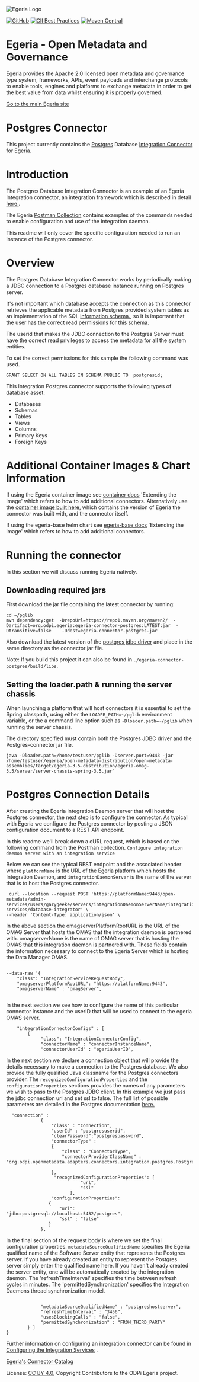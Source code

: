 <!-- SPDX-License-Identifier: CC-BY-4.0 -->
<!-- Copyright Contributors to the ODPi Egeria project. -->

![Egeria Logo](https://raw.githubusercontent.com/odpi/egeria/main/assets/img/ODPi_Egeria_Logo_color.png)

[![GitHub](https://img.shields.io/github/license/odpi/egeria)](LICENSE)
[![CII Best Practices](https://bestpractices.coreinfrastructure.org/projects/3044/badge)](https://bestpractices.coreinfrastructure.org/projects/3044)
[![Maven Central](https://img.shields.io/maven-central/v/org.odpi.egeria/egeria-connector-postgres)](https://mvnrepository.com/artifact/org.odpi.egeria/egeria-connector-postgres)

# Egeria - Open Metadata and Governance
  
Egeria provides the Apache 2.0 licensed open metadata and governance 
type system, frameworks, APIs, event payloads and interchange protocols to enable tools,
engines and platforms to exchange metadata in order to get the best
value from data whilst ensuring it is properly governed.

[Go to the main Egeria site](https://egeria-project.org)

# Postgres Connector

This project currently contains the [Postgres](https://www.postgresql.org) Database [Integration Connector](https://egeria-project.org/concepts/integration-daemon/) for Egeria.

# Introduction

The Postgres Database Integration Connector is an example of an Egeria Integration connector, an integration framework which is described in detail [here.](https://egeria-project.org/concepts/integration-daemon/).

The Egeria [Postman Collection](https://egeria-project.org/education/tutorials/postman-tutorial/overview/?h=postman) contains examples of the commands needed to enable configuration and use of the integration daemon.

This readme will only cover the specific configuration needed to run an instance of the Postgres connector.

# Overview
The Postgres Database Integration Connector works by periodically making a JDBC connection to a Postgres database instance running on Postgres server. 

It's not important which database accepts the connection as 
this connector retrieves the applicable metadata from Postgres provided system tables as an implementation of the SQL [information schema.](https://www.postgresql.org/docs/14/information-schema.html), so it is important that the user has the correct read permissions for this schema.

The userid that makes the JDBC connection to the Postgres Server must have the correct read privileges to access the metadata for all the system entities.

To set the correct permissions for this sample the following command was used.

```
GRANT SELECT ON ALL TABLES IN SCHEMA PUBLIC TO  postgresid;
```

This Integration Postgres connector supports the following types of database asset: 

* Databases
* Schemas
* Tables
* Views
* Columns
* Primary Keys
* Foreign Keys 

# Additional Container Images & Chart Information
If using the Egeria container image see [container docs](https://github.com/odpi/egeria/tree/main/open-metadata-resources/open-metadata-deployment/docker/egeria) 'Extending the image' which refers to how to add additional connectors. Alternatively use the [container image built here](https://quay.io/repository/odpi/egeria-database-connectors), which contains the version of Egeria the connector was built with, and the connector itself.

If using the egeria-base helm chart see [egeria-base docs](https://egeria-project.org/guides/operations/kubernetes/charts/base/#accessing-egeria) 'Extending the image' which refers to how to add additional connectors. 

# Running the connector

In this section we will discuss running Egeria natively. 

## Downloading required jars
First download the jar file containing the latest connector by running:
```
cd ~/pglib
mvn dependency:get  -DrepoUrl=https://repo1.maven.org/maven2/  -Dartifact=org.odpi.egeria:egeria-connector-postgres:LATEST:jar  -Dtransitive=false    -Ddest=egeria-connector-postgres.jar
```

Also download the latest version of the [postgres jdbc driver](https://jdbc.postgresql.org/download.html) and place in the same directory as the connector jar file. 

Note: If you build this project it can also be found in `./egeria-connector-postgres/build/libs`.

## Setting the loader.path & running the server chassis
When launching a platform that will host connectors it is essential to set the Spring classpath, using either the `LOADER_PATH=~/pglib` environment variable, or the a command line option such as `-Dloader.path=~/pglib` when running the  server chassis.

The directory specified must contain both the Postgres JDBC driver and the Postgres-connector jar file.
```
java -Dloader.path=/home/testuser/pglib -Dserver.port=9443 -jar /home/testuser/egeria/open-metadata-distribution/open-metadata-assemblies/target/egeria-3.5-distribution/egeria-omag-3.5/server/server-chassis-spring-3.5.jar`
```


# Postgres Connection Details
After creating the Egeria Integration Daemon server that will host the Postgres connector, the next step is to configure the connector. 
As typical with Egeria we configure the Postgres connector by posting a JSON configuration document to a REST API endpoint. 

In this readme we'll break down a cURL request, which is based on the following command from the Postman collection.
`Configure integration daemon server with an integration service`

Below we can see the typical REST endpoint and the associated header where 
`platformName` is the URL of the Egeria platform which hosts the Integration Daemon, and
`integrationDaemonServer` is the name of the server that is to host the Postgres connector.
```shell
 curl --location --request POST 'https://platformName:9443/open-metadata/admin-services/users/garygeeke/servers/integrationDaemonServerName/integration-services/database-integrator' \
--header 'Content-Type: application/json' \
```

In the above section the
omagserverPlatformRootURL is the URL of the OMAG Server that hosts the OMAS that the integration daemon is partnered with.
omagserverName is the name of OMAG server that is hosting the OMAS that this integration daemon is partnered with. These fields contain the information necessary
to connect to the Egeria Server which is hosting the Data Manager OMAS.

```shell

--data-raw '{
    "class": "IntegrationServiceRequestBody",
    "omagserverPlatformRootURL": "https://platformName:9443",
    "omagserverName" : "omagServer",
    
```
In the next section we see how to configure the name of this particular connector instance and the userID that will be used to connect to the 
egeria OMAS server.

```shell
    "integrationConnectorConfigs" : [ 
        {
             "class": "IntegrationConnectorConfig",
             "connectorName" : "connectorInstanceName",             
             "connectorUserId" : "egeriaUserID",
```   
In the next section we declare a connection object that will provide the details necessary to make a connection to the Postgres database.
We also provide the fully qualified Java classname for the Postgres connectors provider.
The `recognizedConfigurationProperties` and the `configurationProperties` sections provides the names of any parameters we wish to pass to the Postgres JDBC client.
In this example we just pass the jdbc connection url and set ssl to false. The full list of possible parameters are detailed in the Postgres documentation 
[here.](https://jdbc.postgresql.org/documentation/head/connect.html)
```shell
  "connection" : 
             { 
                 "class" : "Connection",
                 "userId" : "postgresuserid",
                 "clearPassword":"postgrespassword",
                 "connectorType" : 
                 {
                     "class" : "ConnectorType",
                     "connectorProviderClassName" : "org.odpi.openmetadata.adapters.connectors.integration.postgres.PostgresDatabaseProvider"
                     
                 },
                  "recognizedConfigurationProperties": [
                            "url",
                            "ssl"
                        ],
                 "configurationProperties":
                {
                    "url": "jdbc:postgresql://localhost:5432/postgres",
                    "ssl" : "false"
                }
             },
```
In the final section of the request body is where we set the final configuration properties.
`metadataSourceQualifiedName` specifies the Egeria qualified name of the Software Server entity that represents the Postgres server.
If you have already created an entity to represent the Postgres server simply enter the qualified name here. If you haven't already created the server
entity, one will be automatically created by the integration daemon.
The 'refreshTimeInterval' specifies the time between refresh cycles in minutes.
The 'permittedSynchronization' specifies the Integration Daemons thread synchronization model.

```shell

             "metadataSourceQualifiedName" : "postgreshostserver",
             "refreshTimeInterval" : "3456", 
             "usesBlockingCalls" : "false",
             "permittedSynchronization" : "FROM_THIRD_PARTY"
        } ] 
}
```
Further information on configuring an integration connector can be found in  [Configuring the Integration Services](https://egeria-project.org/guides/admin/servers/configuring-the-integration-services/) .

[Egeria's Connector Catalog](https://egeria-project.org/connectors/)

License: [CC BY 4.0](https://creativecommons.org/licenses/by/4.0/),
Copyright Contributors to the ODPi Egeria project.

